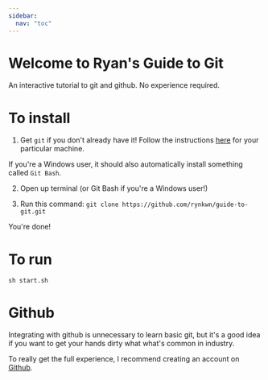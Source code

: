 ```yaml
---
sidebar:
  nav: "toc"
---
```

# Welcome to Ryan's Guide to Git 
An interactive tutorial to git and github. No experience required.

# To install
1) Get `git` if you don't already have it!
Follow the instructions [here](https://git-scm.com/book/en/v2/Getting-Started-Installing-Git) for your particular machine.

If you're a Windows user, it should also automatically install something called `Git Bash`.

2) Open up terminal (or Git Bash if you're a Windows user!)

3) Run this command: `git clone https://github.com/rynkwn/guide-to-git.git`

You're done!

# To run

`sh start.sh`

# Github

Integrating with github is unnecessary to learn basic git, but it's a good idea if you want to get your hands dirty what what's common in industry.

To really get the full experience, I recommend creating an account on [Github](https://github.com/).